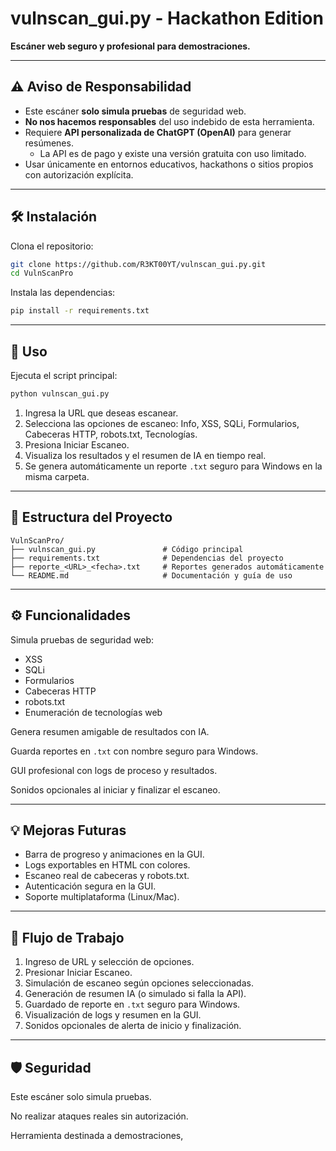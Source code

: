 # vulnscan_gui.py - Hackathon Edition

**Escáner web seguro y profesional para demostraciones.**

---

## ⚠️ Aviso de Responsabilidad

- Este escáner **solo simula pruebas** de seguridad web.  
- **No nos hacemos responsables** del uso indebido de esta herramienta.  
- Requiere **API personalizada de ChatGPT (OpenAI)** para generar resúmenes.  
  - La API es de pago y existe una versión gratuita con uso limitado.  
- Usar únicamente en entornos educativos, hackathons o sitios propios con autorización explícita.

---

## 🛠️ Instalación

Clona el repositorio:

```bash
git clone https://github.com/R3KT00YT/vulnscan_gui.py.git
cd VulnScanPro
```

Instala las dependencias:

```bash
pip install -r requirements.txt
```

---

## 🚀 Uso

Ejecuta el script principal:

```bash
python vulnscan_gui.py
```

1. Ingresa la URL que deseas escanear.
2. Selecciona las opciones de escaneo: Info, XSS, SQLi, Formularios, Cabeceras HTTP, robots.txt, Tecnologías.
3. Presiona Iniciar Escaneo.
4. Visualiza los resultados y el resumen de IA en tiempo real.
5. Se genera automáticamente un reporte `.txt` seguro para Windows en la misma carpeta.

---

## 📂 Estructura del Proyecto

```
VulnScanPro/
├── vulnscan_gui.py               # Código principal
├── requirements.txt              # Dependencias del proyecto
├── reporte_<URL>_<fecha>.txt     # Reportes generados automáticamente
└── README.md                     # Documentación y guía de uso
```

---

## ⚙️ Funcionalidades

Simula pruebas de seguridad web:

- XSS
- SQLi
- Formularios
- Cabeceras HTTP
- robots.txt
- Enumeración de tecnologías web

Genera resumen amigable de resultados con IA.

Guarda reportes en `.txt` con nombre seguro para Windows.

GUI profesional con logs de proceso y resultados.

Sonidos opcionales al iniciar y finalizar el escaneo.

---

## 💡 Mejoras Futuras

- Barra de progreso y animaciones en la GUI.
- Logs exportables en HTML con colores.
- Escaneo real de cabeceras y robots.txt.
- Autenticación segura en la GUI.
- Soporte multiplataforma (Linux/Mac).

---

## 📌 Flujo de Trabajo

1. Ingreso de URL y selección de opciones.
2. Presionar Iniciar Escaneo.
3. Simulación de escaneo según opciones seleccionadas.
4. Generación de resumen IA (o simulado si falla la API).
5. Guardado de reporte en `.txt` seguro para Windows.
6. Visualización de logs y resumen en la GUI.
7. Sonidos opcionales de alerta de inicio y finalización.

---

## 🛡️ Seguridad

Este escáner solo simula pruebas.

No realizar ataques reales sin autorización.

Herramienta destinada a demostraciones,


